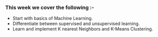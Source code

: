 ### This week we cover the following :-
* Start with basics of Machine Learning.  
* Differentiate between supervised and unsupervised learning.  
* Learn and implement K nearest Neighbors and K-Means Clustering.

